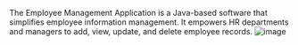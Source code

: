 The Employee Management Application is a Java-based software that simplifies employee information management.
It empowers HR departments and managers to add, view, update, and delete employee records.
![image](https://github.com/SwarnaMohanty/Employee/assets/143945668/1a1003ad-f25a-40ef-874e-8df12dfce82c)
